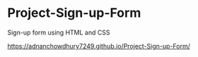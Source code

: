 # Project-Sign-up-Form
Sign-up form using HTML and CSS

 https://adnanchowdhury7249.github.io/Project-Sign-up-Form/
